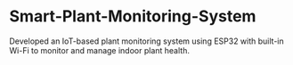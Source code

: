 # Smart-Plant-Monitoring-System
Developed an IoT-based plant monitoring system using ESP32 with built-in Wi-Fi to monitor and manage indoor plant health.
